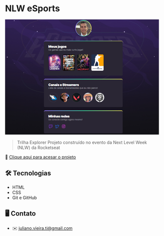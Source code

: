 # NLW eSports

![preview](./.github/preview.png)

 > Trilha Explorer
Projeto construído no evento da Next Level Week (NLW) da Rocketseat

🔗 [Clique aqui para acesar o projeto](https://julianovieira.github.io/nlw-esports-explorer/)

## 🛠️ Tecnologias
- HTML
- CSS
- Git e GitHub

## 🖥️ Contato

 - ✉️ juliano.vieira.ti@gmail.com